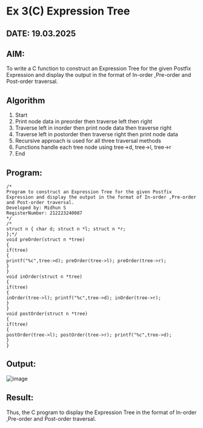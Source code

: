# Ex 3(C) Expression Tree
## DATE: 19.03.2025
## AIM:
To write a C function to construct an Expression Tree for the given Postfix Expression and display the output in the format of In-order ,Pre-order and Post-order traversal.

## Algorithm
1. Start
2. Print node data in preorder then traverse left then right
3. Traverse left in inorder then print node data then traverse right
4. Traverse left in postorder then traverse right then print node data
5. Recursive approach is used for all three traversal methods
6. Functions handle each tree node using tree->d, tree->l, tree->r
7. End   

## Program:
```
/*
Program to construct an Expression Tree for the given Postfix Expression and display the output in the format of In-order ,Pre-order and Post-order traversal.
Developed by: Midhun S
RegisterNumber: 212223240087
*/
/*
struct n { char d; struct n *l; struct n *r;
};*/
void preOrder(struct n *tree)
{
if(tree)
{
printf("%c",tree->d); preOrder(tree->l); preOrder(tree->r);
}
}
void inOrder(struct n *tree)
{
if(tree)
{
inOrder(tree->l); printf("%c",tree->d); inOrder(tree->r);
}
}
void postOrder(struct n *tree)
{
if(tree)
{
postOrder(tree->l); postOrder(tree->r); printf("%c",tree->d);
}
}
```
## Output:
![image](https://github.com/user-attachments/assets/198d220c-fb94-47ee-b8cb-3d495210764a)



## Result:
Thus, the C program to display the Expression Tree in the format of In-order ,Pre-order and Post-order traversal.
